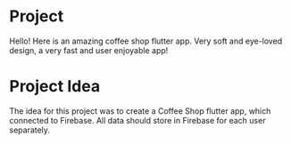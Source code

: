 # Project
Hello! Here is an amazing coffee shop flutter app. Very soft and eye-loved design, a very fast and user enjoyable app!
# Project Idea

The idea for this project was to create a Coffee Shop flutter app, which connected to Firebase. All data should store in Firebase for each user separately.
